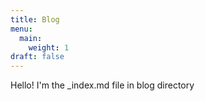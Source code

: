```yaml
---
title: Blog
menu:
  main:
    weight: 1
draft: false
---
```


Hello! I'm the _index.md file in blog directory